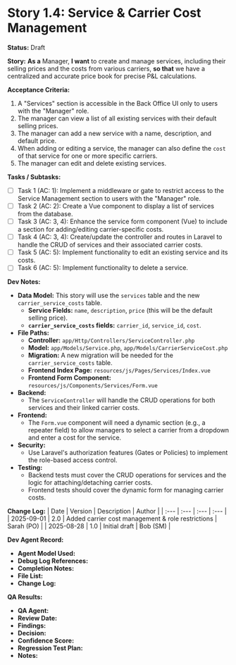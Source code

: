 # Story 1.4: Service & Carrier Cost Management

**Status:** Draft

**Story:**
**As a** Manager,
**I want** to create and manage services, including their selling prices and the costs from various carriers,
**so that** we have a centralized and accurate price book for precise P&L calculations.

**Acceptance Criteria:**
1.  A "Services" section is accessible in the Back Office UI only to users with the "Manager" role.
2.  The manager can view a list of all existing services with their default selling prices.
3.  The manager can add a new service with a name, description, and default price.
4.  When adding or editing a service, the manager can also define the `cost` of that service for one or more specific carriers.
5.  The manager can edit and delete existing services.

**Tasks / Subtasks:**
- [ ] Task 1 (AC: 1): Implement a middleware or gate to restrict access to the Service Management section to users with the "Manager" role.
- [ ] Task 2 (AC: 2): Create a Vue component to display a list of services from the database.
- [ ] Task 3 (AC: 3, 4): Enhance the service form component (Vue) to include a section for adding/editing carrier-specific costs.
- [ ] Task 4 (AC: 3, 4): Create/update the controller and routes in Laravel to handle the CRUD of services and their associated carrier costs.
- [ ] Task 5 (AC: 5): Implement functionality to edit an existing service and its costs.
- [ ] Task 6 (AC: 5): Implement functionality to delete a service.

**Dev Notes:**
*   **Data Model:** This story will use the `services` table and the new `carrier_service_costs` table.
    *   **Service Fields:** `name`, `description`, `price` (this will be the default selling price).
    *   **`carrier_service_costs` fields:** `carrier_id`, `service_id`, `cost`.
*   **File Paths:**
    *   **Controller:** `app/Http/Controllers/ServiceController.php`
    *   **Model:** `app/Models/Service.php`, `app/Models/CarrierServiceCost.php`
    *   **Migration:** A new migration will be needed for the `carrier_service_costs` table.
    *   **Frontend Index Page:** `resources/js/Pages/Services/Index.vue`
    *   **Frontend Form Component:** `resources/js/Components/Services/Form.vue`
*   **Backend:**
    *   The `ServiceController` will handle the CRUD operations for both services and their linked carrier costs.
*   **Frontend:**
    *   The `Form.vue` component will need a dynamic section (e.g., a repeater field) to allow managers to select a carrier from a dropdown and enter a cost for the service.
*   **Security:**
    *   Use Laravel's authorization features (Gates or Policies) to implement the role-based access control.
*   **Testing:**
    *   Backend tests must cover the CRUD operations for services and the logic for attaching/detaching carrier costs.
    *   Frontend tests should cover the dynamic form for managing carrier costs.

**Change Log:**
| Date       | Version | Description                               | Author     |
| :---       | :---    | :---                                      | :---       |
| 2025-09-01 | 2.0     | Added carrier cost management & role restrictions | Sarah (PO) |
| 2025-08-28 | 1.0     | Initial draft                             | Bob (SM)   |

**Dev Agent Record:**
*   **Agent Model Used:**
*   **Debug Log References:**
*   **Completion Notes:**
*   **File List:**
*   **Change Log:**

**QA Results:**
*   **QA Agent:**
*   **Review Date:**
*   **Findings:**
*   **Decision:**
*   **Confidence Score:**
*   **Regression Test Plan:**
*   **Notes:**
